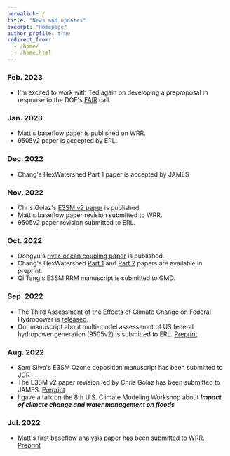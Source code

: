 ```yaml
---
permalink: /
title: "News and updates"
excerpt: "Homepage"
author_profile: true
redirect_from: 
  - /home/
  - /home.html
---
```


### Feb. 2023
- I'm excited to work with Ted again on developing a preproposal in response to the DOE's [FAIR](https://science.osti.gov/Initiatives/FAIR/Funding-Opportunities) call.

### Jan. 2023
- Matt's baseflow paper is published on WRR.
- 9505v2 paper is accepted by ERL.

### Dec. 2022
- Chang's HexWatershed Part 1 paper is accepted by JAMES

### Nov. 2022
- Chris Golaz's [E3SM v2 paper](https://agupubs.onlinelibrary.wiley.com/doi/abs/10.1029/2022MS003156) is published.
- Matt's baseflow paper revision submitted to WRR.
- 9505v2 paper revision submitted to ERL.

### Oct. 2022
- Dongyu's [river-ocean coupling paper](https://hess.copernicus.org/articles/26/5473/2022/) is published.
- Chang's HexWatershed [Part 1](https://www.essoar.org/doi/10.1002/essoar.10512600.1) and [Part 2](https://www.essoar.org/doi/10.1002/essoar.10512757.1) papers are available in preprint.
- Qi Tang's E3SM RRM manuscript is submitted to GMD.

### Sep. 2022
- The Third Assessment of the Effects of Climate Change on Federal Hydropower is [released](https://hydroshare.ornl.gov/files/9505/SWA9505V3/9505V3_FY22_Final_Report.pdf).
- Our manuscript about multi-model assessemnt of US federal hydropower generation (9505v2) is submitted to ERL. [Preprint](https://www.essoar.org/doi/10.1002/essoar.10512358.1)

### Aug. 2022
- Sam Silva's E3SM Ozone deposition manuscript has been submitted to JGR
- The E3SM v2 paper revision led by Chris Golaz has been submitted to JAMES. [Preprint](https://doi.org/10.1002/essoar.10511174.2)
- I gave a talk on the 8th U.S. Climate Modeling Workshop about ***Impact of climate change and water management on floods***

### Jul. 2022
- Matt's first baseflow analysis paper has been submitted to WRR. [Preprint](https://doi.org/10.1002/essoar.10511865.1)
